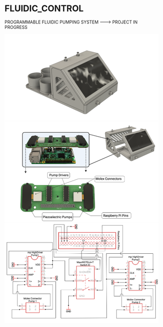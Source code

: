 # FLUIDIC_CONTROL
PROGRAMMABLE FLUIDIC PUMPING SYSTEM ---> PROJECT IN PROGRESS

![picture](https://github.com/GabStP13rr3/FLUIDIC_CONTROL/blob/main/Design_Files/Prototype.png) 
![picture](https://github.com/GabStP13rr3/FLUIDIC_CONTROL/blob/main/Design_Files/Assembly.png) 
![picture](https://github.com/GabStP13rr3/FLUIDIC_CONTROL/blob/main/Circuit_Schematics/Circuit_Schematic.png) 


